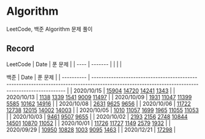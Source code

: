 # Algorithm

LeetCode, 백준 Algorithm 문제 풀이

## Record

LeetCode
| Date | 푼 문제 |
| ---- | ------- |
|      |         |

백준
| Date       | 푼 문제                                                                                                                                           |
| ---------- | ------------------------------------------------------------------------------------------------------------------------------------------------- |
| 2020/10/15 | [15904](BOJ/Greedy/15904.py) [14720](BOJ/Greedy/14720.py) [14241](BOJ/Greedy/14241.py) [1343](BOJ/Greedy/1343.py)                                                 |
| 2020/10/13 | [1138](BOJ/Greedy/1138.py) [1339](BOJ/Greedy/1339.py) [1541](BOJ/Greedy/1541.py) [9009](BOJ/Greedy/9009.py) [11497](BOJ/Greedy/11497.py)                              |
| 2020/10/09 | [1931](BOJ/Greedy/1931.py) [11047](BOJ/Greedy/11047.py) [11399](BOJ/Greedy/11399.py) [5585](BOJ/Greedy/5585.py) [10162](BOJ/Greedy/10162.py) [14916](BOJ/Greedy/14916.py) |
| 2020/10/08 | [2631](BOJ/DP/2631.py) [9625](BOJ/DP/9625.py) [9656](BOJ/DP/9656.py)                                                                                          |
| 2020/10/06 | [11722](BOJ/DP/11722.py) [12738](BOJ/DP/12738.py) [12015](BOJ/DP/12015.py) [14002](BOJ/DP/14002.py) [14003](BOJ/DP/14003.py)                                          |
| 2020/10/05 | [1010](BOJ/DP/1010.py) [11057](BOJ/DP/11057.py) [1699](BOJ/DP/1699.py) [1965](BOJ/DP/1965.py) [11055](BOJ/DP/11055.py) [11053](BOJ/DP/11053.py)                           |
| 2020/10/03 | [9461](BOJ/DP/9461.py) [9507](BOJ/DP/9507.py) [9655](BOJ/9655.py)                                                                                             |
| 2020/10/02 | [2193](BOJ/DP/2193.py) [2156](BOJ/DP/2156.py) [2748](BOJ/DP/2748.py) [10844](BOJ/DP/10844.py) [14501](BOJ/DP/14501.py)  [10870](BOJ/DP/10870.py) [11052](BOJ/DP/11052.py)     |
| 2020/10/01 | [11726](BOJ/DP/11726.py) [11727](BOJ/Dp/11727.py) [1149](BOJ/DP/1149.py) [2579](BOJ/DP/2579.py) [1932](BOJ/DP/1932.py)                                                |
| 2020/09/29 | [10950](BOJ/DP/10950.py) [10828](BOJ/DP/10828.py) [1003](BOJ/DP/1003.py) [9095](BOJ/DP/9095.py) [1463](BOJ/DP/1463.py)                                                |
| 2020/12/21 | [17298](BOJ/regular/17298.py)                                                                                                                         |
